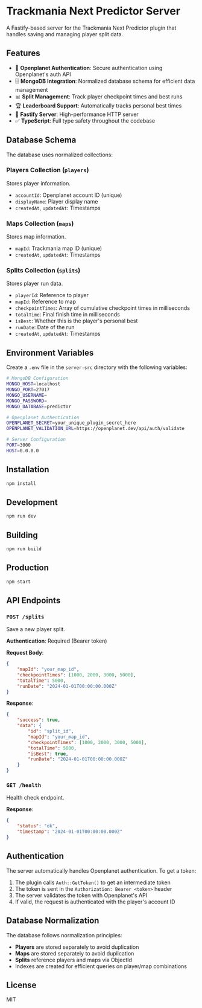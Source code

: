 # Trackmania Next Predictor Server

A Fastify-based server for the Trackmania Next Predictor plugin that handles saving and managing player split data.

## Features

-   🔐 **Openplanet Authentication**: Secure authentication using Openplanet's auth API
-   🗄️ **MongoDB Integration**: Normalized database schema for efficient data management
-   📊 **Split Management**: Track player checkpoint times and best runs
-   🏆 **Leaderboard Support**: Automatically tracks personal best times
-   🚀 **Fastify Server**: High-performance HTTP server
-   ✅ **TypeScript**: Full type safety throughout the codebase

## Database Schema

The database uses normalized collections:

### Players Collection (`players`)

Stores player information.

-   `accountId`: Openplanet account ID (unique)
-   `displayName`: Player display name
-   `createdAt`, `updatedAt`: Timestamps

### Maps Collection (`maps`)

Stores map information.

-   `mapId`: Trackmania map ID (unique)
-   `createdAt`, `updatedAt`: Timestamps

### Splits Collection (`splits`)

Stores player run data.

-   `playerId`: Reference to player
-   `mapId`: Reference to map
-   `checkpointTimes`: Array of cumulative checkpoint times in milliseconds
-   `totalTime`: Final finish time in milliseconds
-   `isBest`: Whether this is the player's personal best
-   `runDate`: Date of the run
-   `createdAt`, `updatedAt`: Timestamps

## Environment Variables

Create a `.env` file in the `server-src` directory with the following variables:

```bash
# MongoDB Configuration
MONGO_HOST=localhost
MONGO_PORT=27017
MONGO_USERNAME=
MONGO_PASSWORD=
MONGO_DATABASE=predictor

# Openplanet Authentication
OPENPLANET_SECRET=your_unique_plugin_secret_here
OPENPLANET_VALIDATION_URL=https://openplanet.dev/api/auth/validate

# Server Configuration
PORT=3000
HOST=0.0.0.0
```

## Installation

```bash
npm install
```

## Development

```bash
npm run dev
```

## Building

```bash
npm run build
```

## Production

```bash
npm start
```

## API Endpoints

### `POST /splits`

Save a new player split.

**Authentication**: Required (Bearer token)

**Request Body**:

```json
{
	"mapId": "your_map_id",
	"checkpointTimes": [1000, 2000, 3000, 5000],
	"totalTime": 5000,
	"runDate": "2024-01-01T00:00:00.000Z"
}
```

**Response**:

```json
{
	"success": true,
	"data": {
		"id": "split_id",
		"mapId": "your_map_id",
		"checkpointTimes": [1000, 2000, 3000, 5000],
		"totalTime": 5000,
		"isBest": true,
		"runDate": "2024-01-01T00:00:00.000Z"
	}
}
```

### `GET /health`

Health check endpoint.

**Response**:

```json
{
	"status": "ok",
	"timestamp": "2024-01-01T00:00:00.000Z"
}
```

## Authentication

The server automatically handles Openplanet authentication. To get a token:

1. The plugin calls `Auth::GetToken()` to get an intermediate token
2. The token is sent in the `Authorization: Bearer <token>` header
3. The server validates the token with Openplanet's API
4. If valid, the request is authenticated with the player's account ID

## Database Normalization

The database follows normalization principles:

-   **Players** are stored separately to avoid duplication
-   **Maps** are stored separately to avoid duplication
-   **Splits** reference players and maps via ObjectId
-   Indexes are created for efficient queries on player/map combinations

## License

MIT
